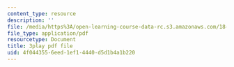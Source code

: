 ```yaml
---
content_type: resource
description: ''
file: /media/https%3A/open-learning-course-data-rc.s3.amazonaws.com/18-05-introduction-to-probability-and-statistics-spring-2014/4f0443556eed1ef14440d5d1b4a1b220_DyuQsaqXhwU.pdf
file_type: application/pdf
resourcetype: Document
title: 3play pdf file
uid: 4f044355-6eed-1ef1-4440-d5d1b4a1b220
---
```

